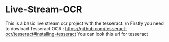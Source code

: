 # Live-Stream-OCR
This is a basic live stream ocr project  with the tesseract. /n
Firstly you need to dowload Tesseract OCR : https://github.com/tesseract-ocr/tesseract#installing-tesseract 
You can look this url for tesseract
